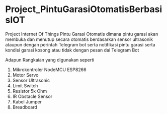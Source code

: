 # Project_PintuGarasiOtomatisBerbasisIOT
Project Internet Of Things Pintu Garasi Otomatis dimana pintu garasi akan membuka dan menutup secara otomatis berdasarkan sensor ultrasonik ataupun dengan perintah Telegram bot serta notifikasi pintu garasi serta kondisi garasi kosong atau tidak dengan pesan dai Telegram Bot

Adapun Rangkaian yang digunakan seperti
1. Mikrokontroler NodeMCU ESP8266
2. Motor Servo
3. Sensor Ultrasonic
4. Limit Switch
5. Resistor 5k Ohm
6. IR Obstacle Sensor
7. Kabel Jumper
8. Breadboard
